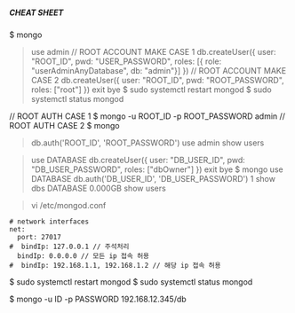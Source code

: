 ##### CHEAT SHEET

$ mongo
> use admin
// ROOT ACCOUNT MAKE CASE 1
> db.createUser({ user: "ROOT_ID", pwd: "USER_PASSWORD", roles: [{ role: "userAdminAnyDatabase", db: "admin"}] })
// ROOT ACCOUNT MAKE CASE 2
> db.createUser({ user: "ROOT_ID", pwd: "ROOT_PASSWORD", roles: ["root"] })
> exit
bye
$ sudo systemctl restart mongod
$ sudo systemctl status mongod

// ROOT AUTH CASE 1
$ mongo -u ROOT_ID -p ROOT_PASSWORD admin
// ROOT AUTH CASE 2
$ mongo
> db.auth('ROOT_ID', 'ROOT_PASSWORD')
> use admin
> show users

> use DATABASE
> db.createUser({ user: "DB_USER_ID", pwd: "DB_USER_PASSWORD", roles: ["dbOwner"] })
> exit
bye
$ mongo
> use DATABASE
> db.auth('DB_USER_ID', 'DB_USER_PASSWORD')
1
> show dbs
DATABASE 0.000GB
> show users

> vi /etc/mongod.conf
```
# network interfaces
net:
  port: 27017
#  bindIp: 127.0.0.1 // 주석처리
  bindIp: 0.0.0.0 // 모든 ip 접속 허용
#  bindIp: 192.168.1.1, 192.168.1.2 // 해당 ip 접속 허용
```

$ sudo systemctl restart mongod
$ sudo systemctl status mongod

$ mongo -u ID -p PASSWORD 192.168.12.345/db

